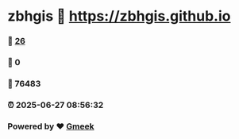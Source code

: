 # zbhgis :link: https://zbhgis.github.io 
### :page_facing_up: [26](https://zbhgis.github.io/tag.html) 
### :speech_balloon: 0 
### :hibiscus: 76483 
### :alarm_clock: 2025-06-27 08:56:32 
### Powered by :heart: [Gmeek](https://github.com/Meekdai/Gmeek)
